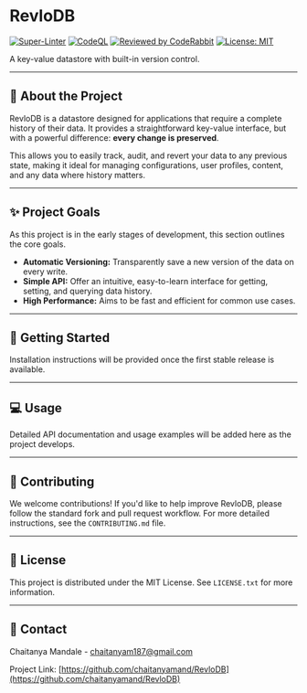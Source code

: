 # RevloDB

[![Super-Linter](https://github.com/chaitanyamand/RevloDB/actions/workflows/linter.yml/badge.svg)](https://github.com/chaitanyamand/RevloDB/actions/workflows/linter.yml)
[![CodeQL](https://github.com/chaitanyamand/RevloDB/actions/workflows/codeql.yml/badge.svg)](https://github.com/chaitanyamand/RevloDB/actions/workflows/codeql.yml)
[![Reviewed by CodeRabbit](https://img.shields.io/badge/Reviewed%20by-CodeRabbit-0094F5?logo=coderabbit)](https://coderabbit.ai)
[![License: MIT](https://img.shields.io/badge/License-MIT-yellow.svg)](https://opensource.org/licenses/MIT)

A key-value datastore with built-in version control.

---

## 📖 About the Project

RevloDB is a datastore designed for applications that require a complete history of their data. It provides a straightforward key-value interface, but with a powerful difference: **every change is preserved**.

This allows you to easily track, audit, and revert your data to any previous state, making it ideal for managing configurations, user profiles, content, and any data where history matters.

---

## ✨ Project Goals

As this project is in the early stages of development, this section outlines the core goals.

- **Automatic Versioning:** Transparently save a new version of the data on every write.
- **Simple API:** Offer an intuitive, easy-to-learn interface for getting, setting, and querying data history.
- **High Performance:** Aims to be fast and efficient for common use cases.

---

## 🚀 Getting Started

Installation instructions will be provided once the first stable release is available.

---

## 💻 Usage

Detailed API documentation and usage examples will be added here as the project develops.

---

## 🤝 Contributing

We welcome contributions! If you'd like to help improve RevloDB, please follow the standard fork and pull request workflow. For more detailed instructions, see the `CONTRIBUTING.md` file.

---

## 📜 License

This project is distributed under the MIT License. See `LICENSE.txt` for more information.

---

## 📧 Contact

Chaitanya Mandale - <chaitanyam187@gmail.com>

Project Link: [https://github.com/chaitanyamand/RevloDB](https://github.com/chaitanyamand/RevloDB)
